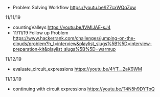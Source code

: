 

- Problem Solving Workflow https://youtu.be/IZ7cxWQqZxw

11/11/19 
- countingValleys https://youtu.be/IVMIJAE-sJ4
- 11/11/19 Follow up Problem https://www.hackerrank.com/challenges/jumping-on-the-clouds/problem?h_l=interview&playlist_slugs%5B%5D=interview-preparation-kit&playlist_slugs%5B%5D=warmup

11/12/19
- evaluate_circuit_expressions https://youtu.be/4YT__2aK9WM

11/13/19
- continuing with circuit expressions https://youtu.be/T4N5h9DYTpQ